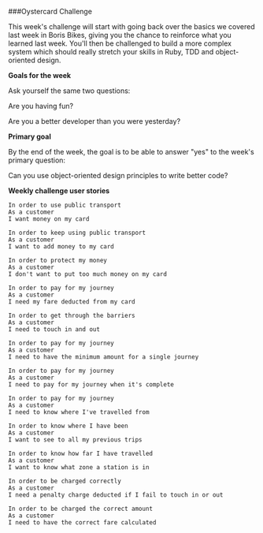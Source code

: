 ###Oystercard Challenge

This week's challenge will start with going back over the basics we covered last week in Boris Bikes, giving you the chance to reinforce what you learned last week. You'll then be challenged to build a more complex system which should really stretch your skills in Ruby, TDD and object-oriented design.

**Goals for the week**

Ask yourself the same two questions:

Are you having fun?

Are you a better developer than you were yesterday?

**Primary goal**

By the end of the week, the goal is to be able to answer "yes" to the week's primary question:

Can you use object-oriented design principles to write better code?

**Weekly challenge user stories**

```
In order to use public transport
As a customer
I want money on my card
```
```
In order to keep using public transport
As a customer
I want to add money to my card
```
```
In order to protect my money
As a customer
I don't want to put too much money on my card
```
```
In order to pay for my journey
As a customer
I need my fare deducted from my card
```
```
In order to get through the barriers
As a customer
I need to touch in and out
```
```
In order to pay for my journey
As a customer
I need to have the minimum amount for a single journey
```
```
In order to pay for my journey
As a customer
I need to pay for my journey when it's complete
```
```
In order to pay for my journey
As a customer
I need to know where I've travelled from
```
```
In order to know where I have been
As a customer
I want to see to all my previous trips
```
```
In order to know how far I have travelled
As a customer
I want to know what zone a station is in
```
```
In order to be charged correctly
As a customer
I need a penalty charge deducted if I fail to touch in or out
```
```
In order to be charged the correct amount
As a customer
I need to have the correct fare calculated
```